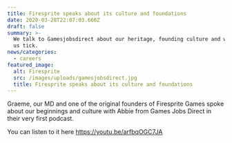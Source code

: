 ```yaml
---
title: Firesprite speaks about its culture and foundations
date: 2020-03-28T22:07:03.666Z
draft: false
summary: >-
  We talk to Gamesjobsdirect about our heritage, founding culture and what makes
  us tick.
news/categories:
  - careers
featured_image:
  alt: Firesprite
  src: /images/uploads/gamesjobsdirect.jpg
  title: Firesprite speaks about its culture and foundations
---
```

Graeme, our MD and one of the original founders of Firesprite Games spoke about our beginnings and culture with Abbie from Games Jobs Direct in their very first podcast.

You can listen to it here <https://youtu.be/arfbqOGC7JA>
